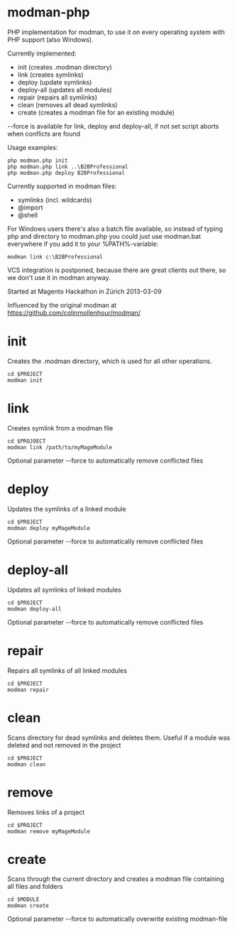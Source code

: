 modman-php
==========

PHP implementation for modman, to use it on every operating system with PHP support (also Windows).

Currently implemented:
 - init (creates .modman directory)
 - link <target> (creates symlinks)
 - deploy <module> (update symlinks)
 - deploy-all (updates all modules)
 - repair (repairs all symlinks)
 - clean (removes all dead symlinks)
 - create (creates a modman file for an existing module)

 --force is available for link, deploy and deploy-all, if not set script aborts when conflicts are found

Usage examples:

    php modman.php init
    php modman.php link ..\B2BProfessional
    php modman.php deploy B2BProfessional

Currently supported in modman files:
 - symlinks (incl. wildcards)
 - @import
 - @shell

For Windows users there's also a batch file available, so instead of typing php and directory to modman.php you could just use modman.bat everywhere if you add it to your %PATH%-variable:

    modman link c:\B2BProfessional


VCS integration is postponed, because there are great clients out there, so we don't use it in modman anyway.


Started at Magento Hackathon in Zürich 2013-03-09


Influenced by the original modman at https://github.com/colinmollenhour/modman/


init
====

Creates the .modman directory, which is used for all other operations.

    cd $PROJECT
    modman init

link
====

Creates symlink from a modman file

    cd $PROJOECT
    modman link /path/to/myMageModule

Optional parameter --force to automatically remove conflicted files

deploy
======

Updates the symlinks of a linked module

    cd $PROJECT
    modman deploy myMageModule

Optional parameter --force to automatically remove conflicted files

deploy-all
==========

Updates all symlinks of linked modules

    cd $PROJECT
    modman deploy-all

Optional parameter --force to automatically remove conflicted files

repair
======

Repairs all symlinks of all linked modules

    cd $PROJECT
    modman repair

clean
=====

Scans directory for dead symlinks and deletes them. Useful if a module was deleted and not removed in the project

    cd $PROJECT
    modman clean

remove
======

Removes links of a project

    cd $PROJECT
    modman remove myMageModule

create
======

Scans through the current directory and creates a modman file containing all files and folders

    cd $MODULE
    modman create
	
	
Optional parameter --force to automatically overwrite existing modman-file
